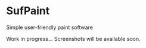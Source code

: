 # SufPaint
Simple user-friendly paint software

Work in progress...
Screenshots will be available soon.
